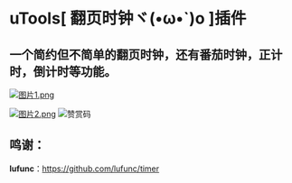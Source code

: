 # uTools[ 翻页时钟ヾ(•ω•`)o ]插件

## 一个简约但不简单的翻页时钟，还有番茄时钟，正计时，倒计时等功能。

[![图片1.png](https://s1.ax1x.com/2023/02/01/pSDMKnf.png)](https://imgse.com/i/pSDMKnf)

[![图片2.png](https://s1.ax1x.com/2023/02/01/pSDMQHS.png)](https://imgse.com/i/pSDMQHS)
![赞赏码](https://i.hd-r.cn/410b545ad593bde29893c1fc39a1a7b7.png)





## 鸣谢：
**lufunc**：https://github.com/lufunc/timer
